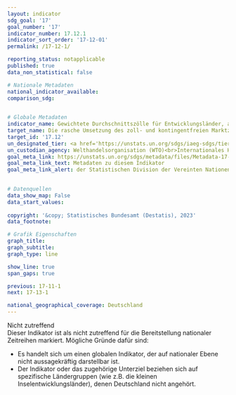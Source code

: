 ```yaml
---
layout: indicator    
sdg_goal: '17'    
goal_number: '17'    
indicator_number: 17.12.1    
indicator_sort_order: '17-12-01'    
permalink: /17-12-1/    

reporting_status: notapplicable    
published: true    
data_non_statistical: false    

# Nationale Metadaten    
national_indicator_available:     
comparison_sdg:     
    

# Globale Metadaten    
indicator_name: Gewichtete Durchschnittszölle für Entwicklungsländer, am wenigsten entwickelte Länder und kleine Inselentwicklungsländer    
target_name: Die rasche Umsetzung des zoll- und kontingentfreien Marktzugangs auf dauerhafter Grundlage für alle am wenigsten entwickelten Länder im Einklang mit den Beschlüssen der Welthandelsorganisation erreichen, unter anderem indem sichergestellt wird, dass die für Importe aus den am wenigsten entwickelten Ländern geltenden präferenziellen Ursprungsregeln transparent und einfach sind und zur Erleichterung des Marktzugangs beitragen    
target_id: '17.12'    
un_designated_tier: <a href='https://unstats.un.org/sdgs/iaeg-sdgs/tier-classification/' title='Klicken Sie hier um weitere Informationen zur UN-Tier-Klassifikation zu erhalten.' target='_blank' onclick='return confirm_alert("der Statisischen Devision der Vereinten Nationen","De")>Tier I</a>    
un_custodian_agency: Welthandelsorganisation (WTO)<br>Internationales Handelszentrum (ITC)<br>Welthandels- und Entwicklungskonferenz (UNCTAD)    
goal_meta_link: https://unstats.un.org/sdgs/metadata/files/Metadata-17-12-01.pdf    
goal_meta_link_text: Metadaten zu diesem Indikator    
goal_meta_link_alert: der Statistischen Division der Vereinten Nationen    
    

# Datenquellen    
data_show_map: False    
data_start_values:     
    
copyright: '&copy; Statistisches Bundesamt (Destatis), 2023'    
data_footnote:     

# Grafik Eigenschaften    
graph_title: 
graph_subtitle:     
graph_type: line    

show_line: true
span_gaps: true    

previous: 17-11-1    
next: 17-13-1    

national_geographical_coverage: Deutschland    
---
```


<span class="status notapplicable">Nicht zutreffend </span><br>
Dieser Indikator ist als nicht zutreffend für die Bereitstellung nationaler Zeitreihen markiert. Mögliche Gründe dafür sind:
-	Es handelt sich um einen globalen Indikator, der auf nationaler Ebene nicht aussagekräftig darstellbar ist.
-	Der Indikator oder das zugehörige Unterziel beziehen sich auf spezifische Ländergruppen (wie z.B. die kleinen Inselentwicklungsländer), denen Deutschland nicht angehört.